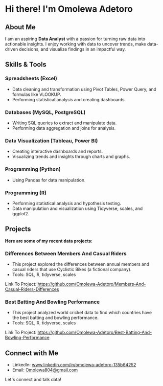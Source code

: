 # **Hi there!  I'm Omolewa Adetoro**

##  **About Me**
I am an aspiring **Data Analyst** with a passion for turning raw data into actionable insights. I enjoy working with data to uncover trends, make data-driven decisions, and visualize findings in an impactful way.

 ## **Skills & Tools**

### **Spreadsheets (Excel)**
*	Data cleaning and transformation using Pivot Tables, Power Query, and formulas like VLOOKUP.
*	Performing statistical analysis and creating dashboards.

### **Databases (MySQL, PostgreSQL)**
*	Writing SQL queries to extract and manipulate data.
*	Performing data aggregation and joins for analysis.

### **Data Visualization (Tableau, Power BI)**
*	Creating interactive dashboards and reports.
*	Visualizing trends and insights through charts and graphs.

### **Programming (Python)**
*	Using Pandas for data manipulation.

### **Programming (R)**
*	Performing statistical analysis and hypothesis testing.
*	Data manipulation and visualization using Tidyverse, scales, and ggplot2.

## **Projects**
**Here are some of my recent data projects:**
### Differences Between Members And Casual Riders
* This project explored the differences between annual members and casual riders that use Cyclistic Bikes (a fictional company).
* Tools: SQL, R, tidyverse, scales

Link To Project: https://github.com/Omolewa-Adetoro/Members-And-Casual-Riders-Differences

### Best Batting And Bowling Performance
* This project analyzed world cricket data to find which countries have the best batting and bowling performance.
* Tools: SQL, R, tidyverse, scales

Link To Project: https://github.com/Omolewa-Adetoro/Best-Batting-And-Bowling-Performance

## Connect with Me
*	LinkedIn: www.linkedin.com/in/omolewa-adetoro-135b64252
*	Email: Omolewa804@gmail.com 

Let's connect and talk data! 
